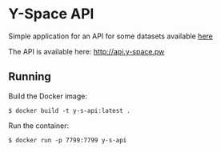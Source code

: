 
# Y-Space API

Simple application for an API for some datasets available [here](https://github.com/y-space/y-s-datasets)

The API is available here: http://api.y-space.pw

## Running

Build the Docker image:

    $ docker build -t y-s-api:latest .

Run the container:

    $ docker run -p 7799:7799 y-s-api

